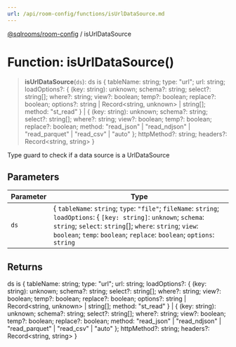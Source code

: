 ```yaml
---
url: /api/room-config/functions/isUrlDataSource.md
---
```

[@sqlrooms/room-config](../index.md) / isUrlDataSource

# Function: isUrlDataSource()

> **isUrlDataSource**(`ds`): ds is { tableName: string; type: "url"; url: string; loadOptions?: { (key: string): unknown; schema?: string; select?: string\[]; where?: string; view?: boolean; temp?: boolean; replace?: boolean; options?: string | Record\<string, unknown> | string\[]; method: "st\_read" } | { (key: string): unknown; schema?: string; select?: string\[]; where?: string; view?: boolean; temp?: boolean; replace?: boolean; method: "read\_json" | "read\_ndjson" | "read\_parquet" | "read\_csv" | "auto" }; httpMethod?: string; headers?: Record\<string, string> }

Type guard to check if a data source is a UrlDataSource

## Parameters

| Parameter | Type |
| ------ | ------ |
| `ds` | { `tableName`: `string`; `type`: `"file"`; `fileName`: `string`; `loadOptions`: { `[key: string]`: `unknown`; `schema`: `string`; `select`: `string`\[]; `where`: `string`; `view`: `boolean`; `temp`: `boolean`; `replace`: `boolean`; `options`: `string` | `Record`<`string`, `unknown`> | `string`\[]; `method`: `"st_read"`; } | { `[key: string]`: `unknown`; `schema`: `string`; `select`: `string`\[]; `where`: `string`; `view`: `boolean`; `temp`: `boolean`; `replace`: `boolean`; `method`: `"read_json"` | `"read_ndjson"` | `"read_parquet"` | `"read_csv"` | `"auto"`; }; } | { `tableName`: `string`; `type`: `"url"`; `url`: `string`; `loadOptions`: { `[key: string]`: `unknown`; `schema`: `string`; `select`: `string`\[]; `where`: `string`; `view`: `boolean`; `temp`: `boolean`; `replace`: `boolean`; `options`: `string` | `Record`<`string`, `unknown`> | `string`\[]; `method`: `"st_read"`; } | { `[key: string]`: `unknown`; `schema`: `string`; `select`: `string`\[]; `where`: `string`; `view`: `boolean`; `temp`: `boolean`; `replace`: `boolean`; `method`: `"read_json"` | `"read_ndjson"` | `"read_parquet"` | `"read_csv"` | `"auto"`; }; `httpMethod`: `string`; `headers`: `Record`<`string`, `string`>; } | { `tableName`: `string`; `type`: `"sql"`; `sqlQuery`: `string`; } |

## Returns

ds is { tableName: string; type: "url"; url: string; loadOptions?: { (key: string): unknown; schema?: string; select?: string\[]; where?: string; view?: boolean; temp?: boolean; replace?: boolean; options?: string | Record\<string, unknown> | string\[]; method: "st\_read" } | { (key: string): unknown; schema?: string; select?: string\[]; where?: string; view?: boolean; temp?: boolean; replace?: boolean; method: "read\_json" | "read\_ndjson" | "read\_parquet" | "read\_csv" | "auto" }; httpMethod?: string; headers?: Record\<string, string> }
